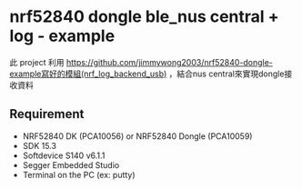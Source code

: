 # nrf52840 dongle ble_nus central + log - example

此 project 利用 https://github.com/jimmywong2003/nrf52840-dongle-example寫好的模組(nrf_log_backend_usb) ，結合nus central來實現dongle接收資料

## Requirement

* NRF52840 DK (PCA10056) or NRF52840 Dongle (PCA10059)
* SDK 15.3
* Softdevice S140 v6.1.1
* Segger Embedded Studio
* Terminal on the PC (ex: putty)